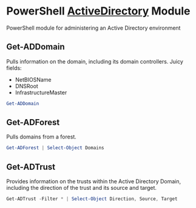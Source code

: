 # PowerShell [ActiveDirectory](https://docs.microsoft.com/en-us/powershell/module/addsadministration/?view=win10-ps) Module

PowerShell module for administering an Active Directory environment

## Get-ADDomain

Pulls information on the domain, including its domain controllers. Juicy fields:

* NetBIOSName
* DNSRoot
* InfrastructureMaster

```powershell
Get-ADDomain
```

## Get-ADForest

Pulls domains from a forest.

```powershell
Get-ADForest | Select-Object Domains
```

## Get-ADTrust

Provides information on the trusts within the Active Directory Domain, including the direction of the trust and its source and target.

```powershell
Get-ADTrust -Filter * | Select-Object Direction, Source, Target
```
